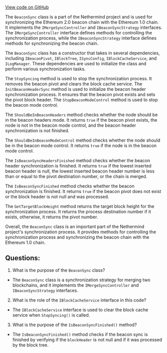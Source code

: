 [View code on GitHub](https://github.com/NethermindEth/nethermind/src/Nethermind/Nethermind.Merge.Plugin/Synchronization/BeaconSync.cs)

The `BeaconSync` class is a part of the Nethermind project and is used for synchronizing the Ethereum 2.0 beacon chain with the Ethereum 1.0 chain. It implements the `IMergeSyncController` and `IBeaconSyncStrategy` interfaces. The `IMergeSyncController` interface defines methods for controlling the synchronization process, while the `IBeaconSyncStrategy` interface defines methods for synchronizing the beacon chain.

The `BeaconSync` class has a constructor that takes in several dependencies, including `IBeaconPivot`, `IBlockTree`, `ISyncConfig`, `IBlockCacheService`, and `ILogManager`. These dependencies are used to initialize the class and perform various synchronization tasks.

The `StopSyncing` method is used to stop the synchronization process. It removes the beacon pivot and clears the block cache service. The `InitBeaconHeaderSync` method is used to initialize the beacon header synchronization process. It ensures that the beacon pivot exists and sets the pivot block header. The `StopBeaconModeControl` method is used to stop the beacon mode control.

The `ShouldBeInBeaconHeaders` method checks whether the node should be in the beacon headers mode. It returns `true` if the beacon pivot exists, the node is not in the beacon mode control, and the beacon header synchronization is not finished.

The `ShouldBeInBeaconModeControl` method checks whether the node should be in the beacon mode control. It returns `true` if the node is in the beacon mode control.

The `IsBeaconSyncHeadersFinished` method checks whether the beacon header synchronization is finished. It returns `true` if the lowest inserted beacon header is null, the lowest inserted beacon header number is less than or equal to the pivot destination number, or the chain is merged.

The `IsBeaconSyncFinished` method checks whether the beacon synchronization is finished. It returns `true` if the beacon pivot does not exist or the block header is not null and was processed.

The `GetTargetBlockHeight` method returns the target block height for the synchronization process. It returns the process destination number if it exists, otherwise, it returns the pivot number.

Overall, the `BeaconSync` class is an important part of the Nethermind project's synchronization process. It provides methods for controlling the synchronization process and synchronizing the beacon chain with the Ethereum 1.0 chain.
## Questions: 
 1. What is the purpose of the `BeaconSync` class?
- The `BeaconSync` class is a synchronization strategy for merging two blockchains, and it implements the `IMergeSyncController` and `IBeaconSyncStrategy` interfaces.

2. What is the role of the `IBlockCacheService` interface in this code?
- The `IBlockCacheService` interface is used to clear the block cache service when `StopSyncing()` is called.

3. What is the purpose of the `IsBeaconSyncFinished()` method?
- The `IsBeaconSyncFinished()` method checks if the beacon sync is finished by verifying if the `blockHeader` is not null and if it was processed by the block tree.